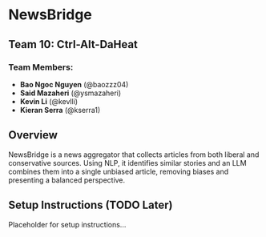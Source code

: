 # NewsBridge

## Team 10: Ctrl-Alt-DaHeat

### Team Members:
- **Bao Ngoc Nguyen** (@baozzz04)
- **Said Mazaheri** (@ysmazaheri)
- **Kevin Li** (@kevlli)
- **Kieran Serra** (@kserra1) 

## Overview
NewsBridge is a news aggregator that collects articles from both liberal and conservative sources. Using NLP, it identifies similar stories and an LLM combines them into a single unbiased article, removing biases and presenting a balanced perspective.


## Setup Instructions (TODO Later)
Placeholder for setup instructions...
